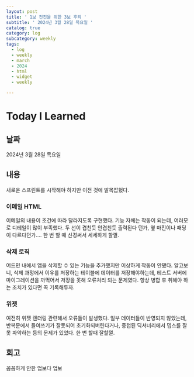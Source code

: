 ```yaml
---
layout: post
title: ' 1보 전진을 위한 3보 후퇴 '
subtitle: ' 2024년 3월 28일 목요일 '
catalog: true
category: log
subcategory: weekly
tags:
  - log
  - weekly
  - march
  - 2024
  - html
  - widget
  - weekly

---
```


# Today I Learned

## 날짜

2024년 3월 28일 목요일

## 내용

새로운 스프린트를 시작해야 하지만 이전 것에 발목잡혔다.

### 이메일 HTML

이메일의 내용이 조건에 따라 달라지도록 구현했다. 기능 자체는 작동이 되는데, 여러모로 디테일이 많이 부족했다. 두 선이 겹친듯 안겹친듯 출력된다 던가, 옆 마진이나 패딩이 다르다던가…. 한 번 할 때 신경써서 세세하게 할껄.

### 삭제 로직

어드민 내에서 앱을 삭제할 수 있는 기능을 추가했지만 이상하게 작동이 안됐다. 알고보니, 삭제 과정에서 이유를 저장하는 테이블에 데이터를 저장해야하는데, 테스트 서버에 마이그레이션을 까먹어서 저장을 못해 오류처리 되는 문제였다. 항상 병합 후 취해야 하는 조치가 있다면 꼭 기록해두자.

### 위젯

여전히 위젯 렌더링 관련해서 오류들이 발생했다. 일부 데이터들이 반영되지 않았는데, 반복문에서 들여쓰기가 잘못되어 초기화되버린다거나, 중첩된 딕셔너리에서 뎁스를 잘못 파악하는 등의 문제가 있었다. 한 번 할때 잘할껄.

## 회고

꼼꼼하게 안한 업보다 업보